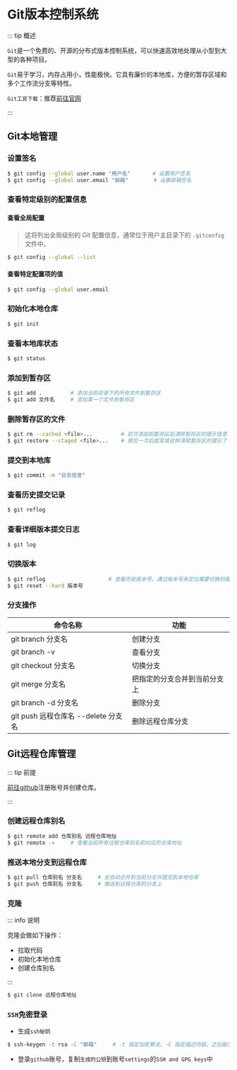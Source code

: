 # Git版本控制系统

::: tip 概述

`Git`是一个免费的、开源的分布式版本控制系统，可以快速高效地处理从小型到大型的各种项目。

`Git`易于学习，内存占用小，性能极快。它具有廉价的本地库，方便的暂存区域和多个工作流分支等特性。

`Git工具下载`：推荐[前往官网](https://git-scm.com/)

:::



## Git本地管理

### 设置签名

```bash
$ git config --global user.name "用户名"		# 设置用户签名
$ git config --global user.email "邮箱"		 # 设置邮箱签名
```

### 查看特定级别的配置信息

#### 查看全局配置

> 这将列出全局级别的 Git 配置信息，通常位于用户主目录下的 `.gitconfig` 文件中。

```bash
$ git config --global --list
```



#### 查看特定配置项的值

```bash
$ git config --global user.email
```





### 初始化本地仓库

```bash
$ git init
```



### 查看本地库状态

```bash
$ git status
```



### 添加到暂存区

```bash
$ git add .			# 添加当前目录下的所有文件到暂存区
$ git add 文件名	  # 添加某一个文件到暂存区
```



### 删除暂存区的文件

```bash
$ git rm --cached <file>...			# 初次添加到暂存区后清除暂存区的提示信息
$ git restore --staged <file>...	# 提交一次后就变成这样清除暂存区的提示了
```



### 提交到本地库

```bash
$ git commit -m "日志信息"
```



### 查看历史提交记录

```bash
$ git reflog
```



### 查看详细版本提交日志

```bash
$ git log
```





### 切换版本

```bash
$ git reflog					# 查看历史版本号，通过版本号来定位需要切换的版本
$ git reset --hard 版本号
```



### 分支操作

| 命令名称                            | 功能                         |
| ----------------------------------- | ---------------------------- |
| git branch 分支名                   | 创建分支                     |
| git branch -v                       | 查看分支                     |
| git checkout 分支名                 | 切换分支                     |
| git merge 分支名                    | 把指定的分支合并到当前分支上 |
| git branch -d 分支名                | 删除分支                     |
| git push 远程仓库名 --delete 分支名 | 删除远程仓库分支             |



## Git远程仓库管理

::: tip 前提

[前往github](https://github.com/)注册账号并创建仓库。

:::



### 创建远程仓库别名

```bash
$ git remote add 仓库别名 远程仓库地址
$ git remote -v		# 查看当前所有远程仓库别名和对应的仓库地址
```



### 推送本地分支到远程仓库

```bash
$ git pull 仓库别名 分支名		# 会自动合并到当前分支并提交到本地仓库
$ git push 仓库别名 分支名		# 推送到远程仓库的分支上
```



### 克隆

::: info 说明

克隆会做如下操作：

- 拉取代码
- 初始化本地仓库
- 创建仓库别名

:::



```bash
$ git clone 远程仓库地址
```



### `SSH`免密登录

- 生成`ssh秘钥`

```bash
$ ssh-keygen -t rsa -C "邮箱"		# -t 指定加密算法，-C 指定描述内容。之后敲三次回车
```

- 登录`github`账号，复制`生成的公钥`到账号`settings`的`SSH and GPG keys`中







